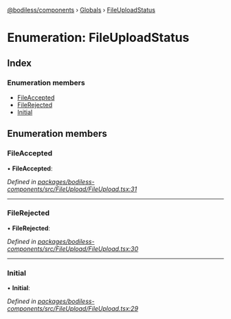 [@bodiless/components](../README.md) › [Globals](../globals.md) › [FileUploadStatus](fileuploadstatus.md)

# Enumeration: FileUploadStatus

## Index

### Enumeration members

* [FileAccepted](fileuploadstatus.md#fileaccepted)
* [FileRejected](fileuploadstatus.md#filerejected)
* [Initial](fileuploadstatus.md#initial)

## Enumeration members

###  FileAccepted

• **FileAccepted**:

*Defined in [packages/bodiless-components/src/FileUpload/FileUpload.tsx:31](https://github.com/johnsonandjohnson/Bodiless-JS/blob/12bddcc9/packages/bodiless-components/src/FileUpload/FileUpload.tsx#L31)*

___

###  FileRejected

• **FileRejected**:

*Defined in [packages/bodiless-components/src/FileUpload/FileUpload.tsx:30](https://github.com/johnsonandjohnson/Bodiless-JS/blob/12bddcc9/packages/bodiless-components/src/FileUpload/FileUpload.tsx#L30)*

___

###  Initial

• **Initial**:

*Defined in [packages/bodiless-components/src/FileUpload/FileUpload.tsx:29](https://github.com/johnsonandjohnson/Bodiless-JS/blob/12bddcc9/packages/bodiless-components/src/FileUpload/FileUpload.tsx#L29)*
